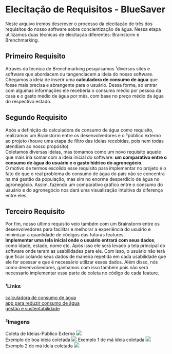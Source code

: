 # Elecitação de Requisitos - BlueSaver  
Neste arquivo iremos descrever o processo da elecitação de três dos requisitos do nosso software sobre concientização de água. Nessa etapa utilizamos duas técnicas de elecitação diferentes: Brainstorm e Brenchmarking.  
  
## Primeiro Requisito
Através da técnica de Brenchmarking pesquisamos ¹diversos sites e software que abordacem ou tangenciacem a ideia do nosso software.  
Chegamos a ideia de inserir uma **calculadora de consumo de água** que fosse mais precisa e abrangente para o usuário. Dessa forma, ao entrar com algumas informações ele receberia o consumo médio por pessoa da casa e o gasto médio de água por mês, com base no preço médio da água do respectivo estado.   

## Segundo Requisito 
Após a definição da calculadora de consumo de água como requisito, realizamos um Brainstorm entre os desenvolvedores e o ²público externo ao projeto (houve uma etapa de filtro das ideias recebidas, pois nem todas atendiam ao nosso propósito).  
Coletamos diversas ideias, mas tomamos como um novo requisito aquele que mais iria somar com a ideia inicial do software: **um comparativo entre o consumo de água do usuário e o gasto hidrico do agronegócio**.  
O motivo de termos escolido esse requisito para implementar no projeto é o fato de que o real problema do consumo de água do país não se concentra na má gestão da população, mas sim no enorme desperdício de água no agronegócio. Assim, fazendo um comparativo gráfico entre o consumo do usuário e do agronegócio nos dará uma visualização intuitiva da diferença entre eles.

## Terceiro Requisito
Por fim, nosso último requisito veio também com um Brainstorm entre os desenvolvedores para facilitar e melhorar a experiência do usuário e minimizar a quantidade de códigos das futuras features.  
**Implementar uma tela inicial onde o usuário entrará com seus dados**, como idade, estado, nome etc. Após isso ele será levado a tela principal do software onde teram as usabilidades para ele.
Com isso, o usuário não terá que ficar colando seus dados de maneira repetida em cada usabilidade que ele for acessar e que é necessário utilizar esses dados. Além disso, nós como desenvolvedores, ganhamos com isso também pois não será necessario implementar essa parte de coleta no código de cada feature.

### ¹Links  
[calculadora de consumo de água](https://www.saaesorocaba.com.br/calculadora-de-consumo-de-agua/)  
[app para reduzir consumo de água](https://ciclovivo.com.br/inovacao/negocios/software-gratuito-ajuda-a-reduzir-desperdicio-de-agua-em-condominios/)  
[gestão e sustentabilidade](https://www.ghidro.com.br/hidroview/)  
### ²Imagens  
Coleta de Ideias-Público Externo
![](Pergunta_status_publico_externo.jpg)  
Exemplo de boa ideia coletada
![](BomExemplo.jpg)
Exemplo 1 de má ideia coletada 
![](MauExemplo1.jpg)
Exemplo 2 de má ideia coletada
![](MauExemplo2.jpg)


